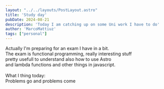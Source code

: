 ```yaml
---
layout: "../../layouts/PostLayout.astro"
title: 'Study day'
pubDate: 2024-08-21
description: 'Today I am catching up on some Uni work I have to do'
author: 'MarcoMattiuz'
tags: ["personal"]
---
```

Actually I'm preparing for an exam I have in a bit.<br>
The exam is functional programming, really interesting stuff<br>
pretty usefull to understand also how to use Astro <br>
and lambda functions and other things in javascript.
<br> <br>
What I thing today:<br>
Problems go and problems come  
